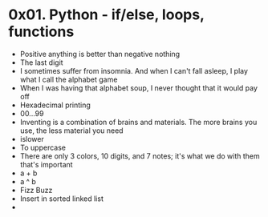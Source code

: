 # 0x01. Python - if/else, loops, functions
- Positive anything is better than negative nothing
- The last digit
- I sometimes suffer from insomnia. And when I can't fall asleep, I play what I call the alphabet game
- When I was having that alphabet soup, I never thought that it would pay off
- Hexadecimal printing
- 00...99
- Inventing is a combination of brains and materials. The more brains you use, the less material you need
- islower
- To uppercase
- There are only 3 colors, 10 digits, and 7 notes; it's what we do with them that's important
- a + b
- a ^ b
- Fizz Buzz
- Insert in sorted linked list
- 

